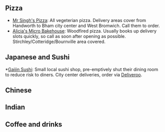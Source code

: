 Pizza
--------
* [Mr Singh's Pizza](http://www.mrsinghspizza.co.uk/): All vegeterian pizza. Delivery areas cover from Handworth to Bham city center and West Bromwich. Call them to order.
* [Alicia's Micro Bakehouse](http://www.aliciasmicrobakehouse.co.uk): Woodfired pizza. Usually books up delivery slots quickly, so call as soon after opening as possible. Stirchley/Cotteridge/Bournville area covered.

Japanese and Sushi
------
*[Gaijin Sushi](https://www.gaijinsushi.co.uk/): Small local sushi shop, pre-emptively shut their dining room to reduce risk to diners. City center deliveries, order via [Deliveroo](https://deliveroo.co.uk/).

Chinese
-------

Indian
-------

Coffee and drinks
-------
